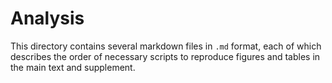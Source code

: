 # Analysis

This directory contains several markdown files in `.md` format, each of which describes the order of necessary scripts to reproduce figures and tables in the main text and supplement.
